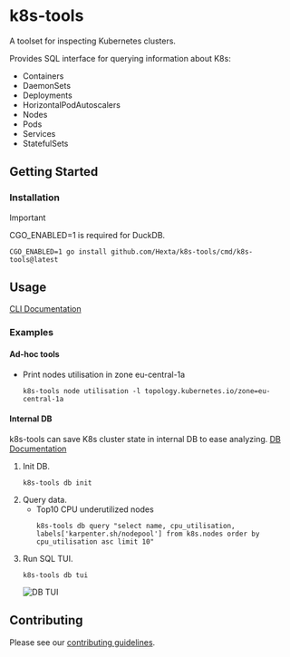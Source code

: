 # k8s-tools

A toolset for inspecting Kubernetes clusters.

Provides SQL interface for querying information about K8s:
* Containers
* DaemonSets
* Deployments
* HorizontalPodAutoscalers
* Nodes
* Pods
* Services
* StatefulSets

## Getting Started

### Installation

> [!IMPORTANT]
> CGO_ENABLED=1 is required for DuckDB.

```shell
CGO_ENABLED=1 go install github.com/Hexta/k8s-tools/cmd/k8s-tools@latest
```

## Usage

[CLI Documentation](docs/cli/k8s-tools.md)

### Examples

#### Ad-hoc tools

* Print nodes utilisation in zone eu-central-1a
    ```shell
    k8s-tools node utilisation -l topology.kubernetes.io/zone=eu-central-1a
    ```

#### Internal DB

k8s-tools can save K8s cluster state in internal DB to ease analyzing.
[DB Documentation](docs/db/index.md)

1. Init DB.
    ```shell
    k8s-tools db init
    ```
2. Query data.
    * Top10 CPU underutilized nodes
      ```shell
      k8s-tools db query "select name, cpu_utilisation, labels['karpenter.sh/nodepool'] from k8s.nodes order by cpu_utilisation asc limit 10"
      ```
3. Run SQL TUI.
    ```shell
    k8s-tools db tui
    ```
   ![DB TUI](docs/db-tui-0.png)

## Contributing

Please see our [contributing guidelines](CONTRIBUTING.md).
